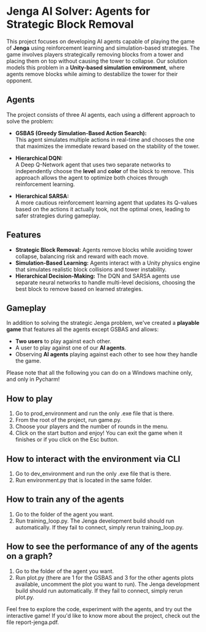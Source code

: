 # Jenga AI Solver: Agents for Strategic Block Removal

This project focuses on developing AI agents capable of playing the game of **Jenga** using reinforcement learning and simulation-based strategies. The game involves players strategically removing blocks from a tower and placing them on top without causing the tower to collapse. Our solution models this problem in a **Unity-based simulation environment**, where agents remove blocks while aiming to destabilize the tower for their opponent.

## Agents
The project consists of three AI agents, each using a different approach to solve the problem:

- **GSBAS (Greedy Simulation-Based Action Search):**  
  This agent simulates multiple actions in real-time and chooses the one that maximizes the immediate reward based on the stability of the tower.
  
- **Hierarchical DQN:**  
  A Deep Q-Network agent that uses two separate networks to independently choose the **level** and **color** of the block to remove. This approach allows the agent to optimize both choices through reinforcement learning.
  
- **Hierarchical SARSA:**  
  A more cautious reinforcement learning agent that updates its Q-values based on the actions it actually took, not the optimal ones, leading to safer strategies during gameplay.

## Features
- **Strategic Block Removal:** Agents remove blocks while avoiding tower collapse, balancing risk and reward with each move.
- **Simulation-Based Learning:** Agents interact with a Unity physics engine that simulates realistic block collisions and tower instability.
- **Hierarchical Decision-Making:** The DQN and SARSA agents use separate neural networks to handle multi-level decisions, choosing the best block to remove based on learned strategies.

## Gameplay
In addition to solving the strategic Jenga problem, we've created a **playable game** that features all the agents except GSBAS and allows:
- **Two users** to play against each other.
- A user to play against one of our **AI agents**.
- Observing **AI agents** playing against each other to see how they handle the game.

Please note that all the following you can do on a Windows machine only, and only in Pycharm!

## How to play
1. Go to prod_environment and run the only .exe file that is there.
2. From the root of the project, run game.py.
3. Choose your players and the number of rounds in the menu.
4. Click on the start button and enjoy! You can exit the game when it finishes or if you click on the Esc button.

## How to interact with the environment via CLI
1. Go to dev_environment and run the only .exe file that is there.
2. Run environment.py that is located in the same folder.

## How to train any of the agents
1. Go to the folder of the agent you want.
2. Run training_loop.py. The Jenga development build should run automatically. If they fail to connect, simply rerun 
   training_loop.py.

## How to see the performance of any of the agents on a graph?
1. Go to the folder of the agent you want.
2. Run plot.py (there are 1 for the GSBAS and 3 for the other agents plots available, uncomment the plot you want to run). 
   The Jenga development build should run automatically. If they fail to connect, simply rerun plot.py.

Feel free to explore the code, experiment with the agents, and try out the interactive game! If you'd like to know more about the project, check out the file report-jenga.pdf.
